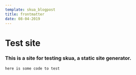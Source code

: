 ```yaml
---
template: skua_blogpost
title: frontmatter
date: 08-04-2019
---
```


# Test site
### This is a site for testing skua, a static site generator. 
```
here is some code to test
```